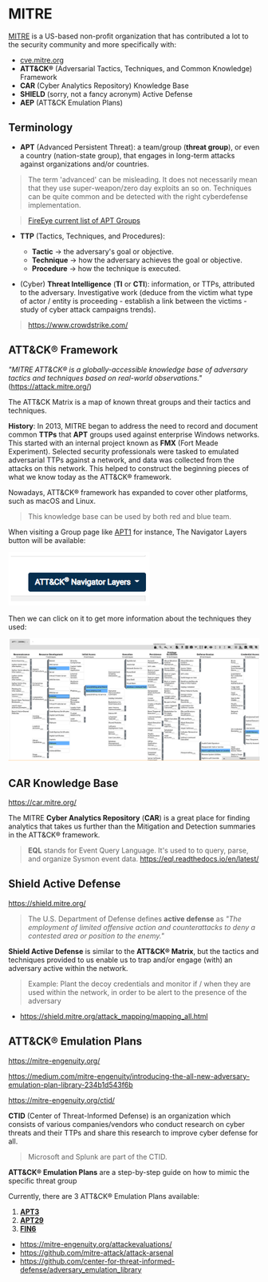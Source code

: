 # MITRE

[MITRE](https://www.mitre.org/about/corporate-overview) is a US-based non-profit organization that has contributed a lot to the security community and more specifically with:

- [cve.mitre.org](https://cve.mitre.org/)
- **ATT&CK®** (Adversarial Tactics, Techniques, and Common Knowledge) Framework
- **CAR** (Cyber Analytics Repository) Knowledge Base
- **SHIELD** (sorry, not a fancy acronym) Active Defense
- **AEP** (ATT&CK Emulation Plans)

## Terminology


- **APT** (Advanced Persistent Threat): a team/group (**threat group**), or even a country (nation-state group), that engages in long-term attacks against organizations and/or countries.

> The term 'advanced' can be misleading. It does not necessarily mean that they use super-weapon/zero day exploits an so on. Techniques can be quite common and be detected with the right cyberdefense implementation. 

> [FireEye current list of APT Groups](https://www.fireeye.com/current-threats/apt-groups.html)

- **TTP** (Tactics, Techniques, and Procedures): 
    + **Tactic** &rarr; the adversary's goal or objective.
    + **Technique** &rarr; how the adversary achieves the goal or objective.
    + **Procedure** &rarr; how the technique is executed.

- (Cyber) **Threat Intelligence** (**TI** or **CTI**): information, or TTPs, attributed to the adversary. Investigative work (deduce from the victim what type of actor / entity is proceeding - establish a link between the victims - study of cyber attack campaigns trends).

> <https://www.crowdstrike.com/>

## ATT&CK® Framework

_"MITRE ATT&CK® is a globally-accessible knowledge base of adversary tactics and techniques based on real-world observations."_ (<https://attack.mitre.org/>)

The ATT&CK Matrix is a map of known threat groups and their tactics and techniques.

**History**: In 2013, MITRE began to address the need to record and document common **TTPs** that **APT** groups used against enterprise Windows networks. This started with an internal project known as **FMX** (Fort Meade Experiment). Selected security professionals were tasked to emulated adversarial TTPs against a network, and data was collected from the attacks on this network. This helped to construct the beginning pieces of what we know today as the ATT&CK® framework.

Nowadays, ATT&CK® framework has expanded to cover other platforms, such as macOS and Linux.

> This knowledge base can be used by both red and blue team.

When visiting a Group page like [APT1](https://attack.mitre.org/groups/G0006/) for instance, The Navigator Layers button will be available:

![](img/navigator_layers.png)

Then we can click on it to get more information about the techniques they used:

![](img/APT1.png)

## CAR Knowledge Base

<https://car.mitre.org/>

The MITRE **Cyber Analytics Repository** (**CAR**) is a great place for finding analytics that takes us further than the Mitigation and Detection summaries in the ATT&CK® framework.

>  **EQL** stands for Event Query Language. It's used to to query, parse, and organize Sysmon event data. <https://eql.readthedocs.io/en/latest/>

## Shield Active Defense

<https://shield.mitre.org/>

> The U.S. Department of Defense defines **active defense** as _"The employment of limited offensive action and counterattacks to deny a contested area or position to the enemy."_

**Shield Active Defense** is similar to the **ATT&CK® Matrix**, but the tactics and techniques provided to us enable us to trap and/or engage (with) an adversary active within the network. 

> Example: Plant the decoy credentials and monitor if / when they are used within the network, in order to be alert to the presence of the adversary

- <https://shield.mitre.org/attack_mapping/mapping_all.html>

## ATT&CK® Emulation Plans

<https://mitre-engenuity.org/>

<https://medium.com/mitre-engenuity/introducing-the-all-new-adversary-emulation-plan-library-234b1d543f6b>

<https://mitre-engenuity.org/ctid/>

**CTID** (Center of Threat-Informed Defense) is an organization which consists of various companies/vendors who conduct research on cyber threats and their TTPs and share this research to improve cyber defense for all. 

> Microsoft and Splunk are part of the CTID.

**ATT&CK® Emulation Plans** are a step-by-step guide on how to mimic the specific threat group

Currently, there are 3 ATT&CK® Emulation Plans available: 

1. [**APT3**](https://attack.mitre.org/resources/adversary-emulation-plans/)
2. [**APT29**](https://github.com/center-for-threat-informed-defense/adversary_emulation_library/tree/master/apt29)
3. [**FIN6**](https://github.com/center-for-threat-informed-defense/adversary_emulation_library/tree/master/fin6)

- <https://mitre-engenuity.org/attackevaluations/>
- <https://github.com/mitre-attack/attack-arsenal>
- <https://github.com/center-for-threat-informed-defense/adversary_emulation_library>